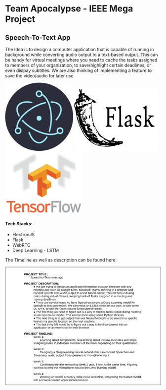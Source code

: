 # Team Apocalypse - IEEE Mega Project
## Speech-To-Text App
The Idea is to design a computer application that is capable of running in background while converting audio output to a text-based output. This can be handy for virtual meetings where you need to cache the tasks assigned to members of your organization, to save/highlight certain deadlines, or even dislpay subtitles. We are also thinking of implementing a feature to save the video/audio for later use.

<img src="frontend/media/electron.png" height="220px" width="220px">
<img src="frontend/media/flask.png" height="200px" width="270px">
<img src="frontend/media/tensorflow.png" height="200px" width="250px">

#### Tech Stacks:
- ElectronJS
- Flask
- WebRTC
- Deep Learning - LSTM

The Timeline as well as description can be found here: 
<!-- blank line -->
<a href="https://docs.google.com/document/d/e/2PACX-1vT8Jwb-iPuf1YkDyxVNYOAmkzhi0xBpSMXFhNXVCOMz38xVizGUslfYuSLZLuGqKq-y0hSASAlwQvAY/pub?embedded=true">
  <img src="frontend/media/frame.png">
</a>
<!-- blank line -->
